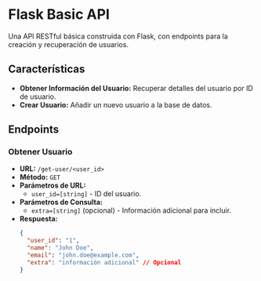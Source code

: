 # Flask Basic API

Una API RESTful básica construida con Flask, con endpoints para la creación y recuperación de usuarios.

## Características
- **Obtener Información del Usuario:** Recuperar detalles del usuario por ID de usuario.
- **Crear Usuario:** Añadir un nuevo usuario a la base de datos.

## Endpoints

### Obtener Usuario
- **URL:** `/get-user/<user_id>`
- **Método:** `GET`
- **Parámetros de URL:**
  - `user_id=[string]` - ID del usuario.
- **Parámetros de Consulta:**
  - `extra=[string]` (opcional) - Información adicional para incluir.
- **Respuesta:**
  ```json
  {
    "user_id": "1",
    "name": "John Doe",
    "email": "john.doe@example.com",
    "extra": "información adicional" // Opcional
  }
